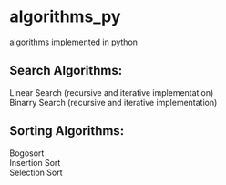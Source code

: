 # algorithms_py
 algorithms implemented in python <br>
 
 Search Algorithms:
 -
 Linear Search (recursive and iterative implementation)<br>
 Binarry Search (recursive and iterative implementation)<br>

 Sorting Algorithms:
 -
 Bogosort <br>
 Insertion Sort <br>
 Selection Sort <br>